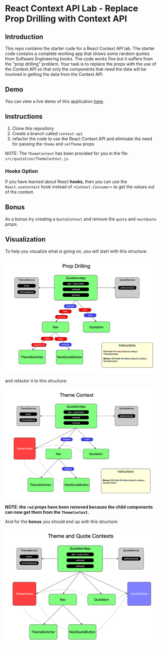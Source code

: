 # React Context API Lab - Replace Prop Drilling with Context API

## Introduction

This repo contains the starter code for a React Context API lab. The starter code contains a complete working app that shows some random quotes from Software Engineering books. The code works fine but it suffers from the "prop drilling" problem. Your task is to replace the props with the use of the Context API so that only the components that need the data will be involved in getting the data from the Context API.

## Demo

You can view a live demo of this application [here](https://om-morehouse.github.io/web-programming-labs/demos/react-context-lab1/).

## Instructions

1. Clone this repository
2. Create a branch called `context-api`
3. refactor the code to use the React Context API and eliminate the need for passing the `theme` and `setTheme` props

NOTE: The `ThemeContext` has been provided for you in the file `src/quotation/ThemeContext.js`.

### Hooks Option

If you have learned about React **hooks**, then you can use the `React.useContext` hook instead of `<Context.Consumer>` to get the values out of the context.

## Bonus

As a bonus try creating a `QuoteContext` and remove the `quote` and `nextQuote` props.

## Visualization

To help you visualize what is going on, you will start with this structure:

![Prop Drilling](prop-drilling.png)

and refactor it to this structure:

![Solution](solution.png)

**NOTE: the `red` props have been removed because the child components can now get them from the `ThemeContext`.**

And for the **bonus** you should end up with this structure:

![Bonus](bonus.png)
